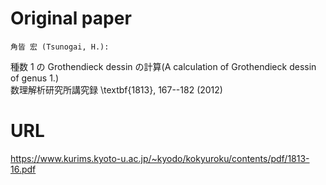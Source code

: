 # Original paper
    角皆 宏 (Tsunogai, H.):   
種数 1 の Grothendieck dessin の計算(A calculation of Grothendieck dessin of genus $1$.)   
数理解析研究所講究録 \textbf{1813}, 167--182 (2012)

# URL
https://www.kurims.kyoto-u.ac.jp/~kyodo/kokyuroku/contents/pdf/1813-16.pdf